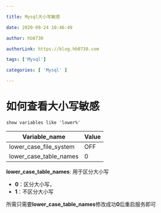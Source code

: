 ```yaml
---

title: Mysql大小写敏感

date: 2020-09-24 10:46:49

author: hb0730

authorLink: https://blog.hb0730.com

tags: ['Mysql']

categories: [ 'Mysql' ]

---
```


# 如何查看大小写敏感

`show variables like 'lower%'`

| Variable_name          | Value |
| ---------------------- | ----- |
| lower_case_file_system | OFF   |
| lower_case_table_names | 0     |

**lower_case_table_names**: 用于区分大小写

+ **0**：区分大小写，
+ **1**：不区分大小写

所需只需要**lower_case_table_names**修改成功**0**后重启服务即可
